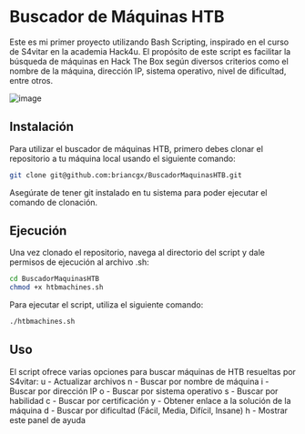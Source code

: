 # Buscador de Máquinas HTB

Este es mi primer proyecto utilizando Bash Scripting, inspirado en el curso de S4vitar en la academia Hack4u. El propósito de este script es facilitar la búsqueda de máquinas en Hack The Box según diversos criterios como el nombre de la máquina, dirección IP, sistema operativo, nivel de dificultad, entre otros.

![image](https://github.com/briancgx/BuscadorMaquinasHTB/assets/118696146/2b827a21-139c-4b08-889f-f25c0a3405d0)

## Instalación

Para utilizar el buscador de máquinas HTB, primero debes clonar el repositorio a tu máquina local usando el siguiente comando:

```bash
git clone git@github.com:briancgx/BuscadorMaquinasHTB.git
```
Asegúrate de tener git instalado en tu sistema para poder ejecutar el comando de clonación.

## Ejecución

Una vez clonado el repositorio, navega al directorio del script y dale permisos de ejecución al archivo .sh:

```bash
cd BuscadorMaquinasHTB
chmod +x htbmachines.sh
```
Para ejecutar el script, utiliza el siguiente comando:

```bash
./htbmachines.sh
```

## Uso
El script ofrece varias opciones para buscar máquinas de HTB resueltas por S4vitar:
u - Actualizar archivos
n - Buscar por nombre de máquina
i - Buscar por dirección IP
o - Buscar por sistema operativo
s - Buscar por habilidad
c - Buscar por certificación
y - Obtener enlace a la solución de la máquina
d - Buscar por dificultad (Fácil, Media, Difícil, Insane)
h - Mostrar este panel de ayuda
